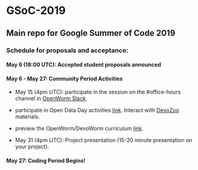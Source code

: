 # GSoC-2019
## Main repo for Google Summer of Code 2019

### Schedule for proposals and acceptance:

#### May 6 (18:00 UTC):    Accepted student proposals announced  

#### May 6 - May 27: Community Period Activities

* May 15 (4pm UTC): participate in the session on the #office-hours channel in [OpenWorm Slack](https://launchpass.com/openworm).

* participate in Open Data Day activities [link](https://github.com/devoworm/Open-Data-Day-2019). Interact with [DevoZoo](https://devoworm.github.io/) materials.

* preview the OpenWorm/DevoWorm curriculum [link](https://github.com/devoworm/OW-DW-Education).

* May 31 (4pm UTC): Project presentation (15-20 minute presentation on your project).

#### May 27: Coding Period Begins!  
